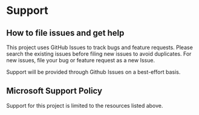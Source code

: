 # Support

## How to file issues and get help  

This project uses GitHub Issues to track bugs and feature requests. Please search the existing issues before filing new issues to avoid duplicates.  For new issues, file your bug or feature request as a new Issue.

Support will be provided through Github Issues on a best-effort basis.

## Microsoft Support Policy  

Support for this project is limited to the resources listed above.
